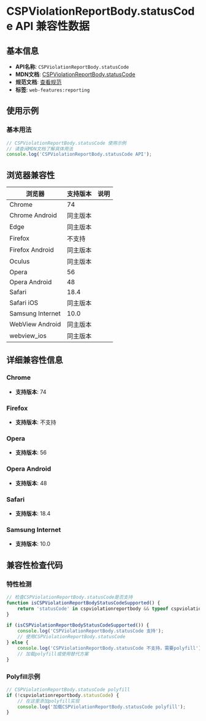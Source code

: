 # CSPViolationReportBody.statusCode API 兼容性数据

## 基本信息

- **API名称**: `CSPViolationReportBody.statusCode`
- **MDN文档**: [CSPViolationReportBody.statusCode](https://developer.mozilla.org/docs/Web/API/CSPViolationReportBody/statusCode)
- **规范文档**: [查看规范](https://w3c.github.io/webappsec-csp/#dom-cspviolationreportbody-statuscode)
- **标签**: `web-features:reporting`

## 使用示例

### 基本用法

```javascript
// CSPViolationReportBody.statusCode 使用示例
// 请查阅MDN文档了解具体用法
console.log('CSPViolationReportBody.statusCode API');
```

## 浏览器兼容性

| 浏览器 | 支持版本 | 说明 |
|--------|----------|------|
| Chrome | 74 |  |
| Chrome Android | 同主版本 |  |
| Edge | 同主版本 |  |
| Firefox | 不支持 |  |
| Firefox Android | 同主版本 |  |
| Oculus | 同主版本 |  |
| Opera | 56 |  |
| Opera Android | 48 |  |
| Safari | 18.4 |  |
| Safari iOS | 同主版本 |  |
| Samsung Internet | 10.0 |  |
| WebView Android | 同主版本 |  |
| webview_ios | 同主版本 |  |

## 详细兼容性信息

### Chrome

- **支持版本**: 74

### Firefox

- **支持版本**: 不支持

### Opera

- **支持版本**: 56

### Opera Android

- **支持版本**: 48

### Safari

- **支持版本**: 18.4

### Samsung Internet

- **支持版本**: 10.0

## 兼容性检查代码

### 特性检测

```javascript
// 检查CSPViolationReportBody.statusCode是否支持
function isCSPViolationReportBodyStatusCodeSupported() {
    return 'statusCode' in cspviolationreportbody && typeof cspviolationreportbody.statusCode === 'function';
}

if (isCSPViolationReportBodyStatusCodeSupported()) {
    console.log('CSPViolationReportBody.statusCode 支持');
    // 使用CSPViolationReportBody.statusCode
} else {
    console.log('CSPViolationReportBody.statusCode 不支持，需要polyfill');
    // 加载polyfill或使用替代方案
}
```

### Polyfill示例

```javascript
// CSPViolationReportBody.statusCode polyfill
if (!cspviolationreportbody.statusCode) {
    // 在这里添加polyfill实现
    console.log('加载CSPViolationReportBody.statusCode polyfill');
}
```

